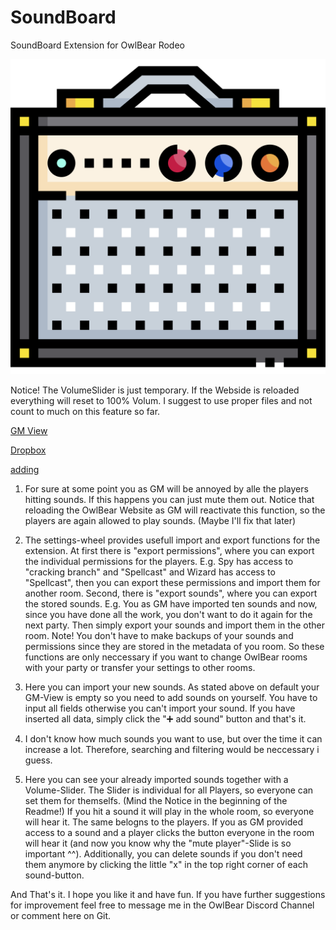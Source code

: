 # SoundBoard
SoundBoard Extension for OwlBear Rodeo

![Logo](public/logo.png)

Notice! The VolumeSlider is just temporary. If the Webside is reloaded everything will reset to 100% Volum. I suggest to use proper files and not count to much on this feature so far.

[GM View](public/docu/Initial_GMview.png)

[Dropbox](public/docu/DropBox_share.png)

[adding](public/docu/adding_sounds.png)

1. For sure at some point you as GM will be annoyed by alle the players hitting sounds. If this happens you can just mute them out. Notice that reloading the OwlBear Website as GM will reactivate this function, so the players are again allowed to play sounds. (Maybe I'll fix that later)

2. The settings-wheel provides usefull import and export functions for the extension. At first there is "export permissions", where you can export the individual permissions for the players. E.g. Spy has access to "cracking branch" and "Spellcast" and Wizard has access to "Spellcast", then you can export these permissions and import them for another room. Second, there is "export sounds", where you can export the stored sounds. E.g. You as GM have imported ten sounds and now, since you have done all the work, you don't want to do it again for the next party. Then simply export your sounds and import them in the other room.
Note! You don't have to make backups of your sounds and permissions since they are stored in the metadata of you room. So these functions are only neccessary if you want to change OwlBear rooms with your party or transfer your settings to other rooms.

3. Here you can import your new sounds. As stated above on default your GM-View is empty so you need to add sounds on yourself. You have to input all fields otherwise you can't import your sound. If you have inserted all data, simply click the "➕ add sound" button and that's it.

4. I don't know how much sounds you want to use, but over the time it can increase a lot. Therefore, searching and filtering would be neccessary i guess.

5. Here you can see your already imported sounds together with a Volume-Slider. The Slider is individual for all Players, so everyone can set them for themselfs. (Mind the Notice in the beginning of the Readme!) If you hit a sound it will play in the whole room, so everyone will hear it. The same belogns to the players. If you as GM provided access to a sound and a player clicks the button everyone in the room will hear it (and now you know why the "mute player"-Slide is so important ^^). Additionally, you can delete sounds if you don't need them anymore by clicking the little "x" in the top right corner of each sound-button.



And That's it. I hope you like it and have fun. If you have further suggestions for improvement feel free to message me in the OwlBear Discord Channel or comment here on Git.